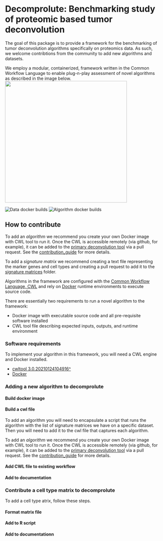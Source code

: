 # Decomprolute: Benchmarking study of proteomic based tumor deconvolution
The goal of this package is to provide a framework for the benchmarking of tumor deconvolution algorithms specifically on proteomics data. As such, we welcome contribtions from the community to add new algorithms and datasets.

We employ a modular, containerized, framework written in the Common Workflow Language to enable plug-n-play assessment of novel algorithms as described in the image below.
<img src="docs/deconvFIgure1.png" width="400">


![Data docker builds](https://github.com/pnnl-compBio/decomprolute/actions/workflows/docker-build.yml/badge.svg)
![Algorithm docker builds](https://github.com/pnnl-compBio/decomprolute/actions/workflows/alg-docker-build.yml/badge.svg)

## How to contribute

To add an *algorithm* we recommend you create your own Docker image with CWL tool to run it. Once the CWL is accessible remotely (via github, for example), it can be added to the [primary deconvolution tool](./metrics/run-deconv.cwl) via a pull request. See the [contribution_guide](./contribution_guide) for more details.

To add a *signature matrix* we recommend creating a text file representing the marker genes and cell types and creating a pull request to add it to the [signature matrices](./signature_matrices) folder.

Algorithms in the framework are configured with the [Common Workflow Language, CWL](#https://www.commonwl.org/user_guide/) and rely on [Docker](https://www.docker.com/) runtime environments to execute source code.

There are essentially two requirements to run a novel algorithm to the framework:

- Docker image with executable source code and all pre-requisite software installed
- CWL tool file describing expected inputs, outputs, and runtime environment

### Software requirements

To implement your algorithm in this framework, you will need a CWL engine and Docker installed.

- [cwltool 3.0.20210124104916^](https://github.com/common-workflow-language/cwltool)
- [Docker](https://docs.docker.com/get-docker/)

### Adding a new algorithm to decomprolute

#### Build docker image

#### Build a cwl file

To add an algorithm you will need to encapsulate a script that runs the algorithm with the list of signature matrices we have on a specific dataset. Then you will need to add it to the cwl file that captures each algorithm.

To add an *algorithm* we recommend you create your own Docker image with CWL tool to run it. Once the CWL is accessible remotely (via github, for example), it can be added to the [primary deconvolution tool](./metrics/run-deconv.cwl) via a pull request. See the [contribution_guide](./contribution_guide) for more details.

#### Add CWL file to existing workflow

#### Add to documentation

### Contribute a cell type matrix to decomprolute
To add a cell type atrix, follow these steps.

#### Format matrix file
#### Add to R script

#### Add to documentationn
